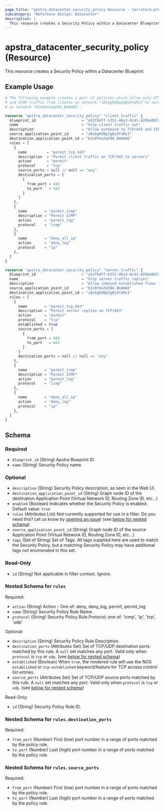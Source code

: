 ```yaml
---
page_title: "apstra_datacenter_security_policy Resource - terraform-provider-apstra"
subcategory: "Reference Design: Datacenter"
description: |-
  This resource creates a Security Policy within a Datacenter Blueprint.
---
```


# apstra_datacenter_security_policy (Resource)

This resource creates a Security Policy within a Datacenter Blueprint.


## Example Usage

```terraform
# The following example creates a pair of policies which allow only HTTPS
# and ICMP traffic from clients on network "iBs6gKOBpZgBzXYaMzI"to servers
# on network "bIo0YmuXqFB4_BmAHAE".

resource "apstra_datacenter_security_policy" "client_traffic" {
  blueprint_id                     = "a52fb4ff-b352-46a3-9141-820b40972133"
  name                             = "http client traffic out"
  description                      = "Allow outbound to TCP/443 and ICMP traffic. Block all others."
  source_application_point_id      = "iBs6gKOBpZgBzXYaMzI"
  destination_application_point_id = "bIo0YmuXqFB4_BmAHAE"
  rules = [
    {
      name         = "permit_tcp_443"
      description  = "Permit client traffic on TCP/443 to servers"
      action       = "permit"
      protocol     = "tcp"
      source_ports = null // null == "any"
      destination_ports = [
        {
          from_port = 443
          to_port   = 443
        }
      ]
    },
    {
      name        = "permit_icmp"
      description = "Permit ICMP"
      action      = "permit_log"
      protocol    = "icmp"
    },
    {
      name        = "deny_all_ip"
      action      = "deny_log"
      protocol    = "ip"
    },
  ]
}

resource "apstra_datacenter_security_policy" "server_traffic" {
  blueprint_id                     = "a52fb4ff-b352-46a3-9141-820b40972133"
  name                             = "http server traffic replies"
  description                      = "Allow inbound established flows from TCP/443 and ICMP traffic. Block all others."
  source_application_point_id      = "bIo0YmuXqFB4_BmAHAE"
  destination_application_point_id = "iBs6gKOBpZgBzXYaMzI"
  rules = [
    {
      name        = "permit_tcp_443"
      description = "Permit server replies on TCP/443"
      action      = "permit"
      protocol    = "tcp"
      established = true
      source_ports = [
        {
          from_port = 443
          to_port   = 443
        }
      ]
      destination_ports = null // null == "any"
    },
    {
      name        = "permit_icmp"
      description = "Permit ICMP"
      action      = "permit_log"
      protocol    = "icmp"
    },
    {
      name        = "deny_all_ip"
      action      = "deny_log"
      protocol    = "ip"
    },
  ]
}
```

<!-- schema generated by tfplugindocs -->
## Schema

### Required

- `blueprint_id` (String) Apstra Blueprint ID.
- `name` (String) Security Policy name.

### Optional

- `description` (String) Security Policy description, as seen in the Web UI.
- `destination_application_point_id` (String) Graph node ID of the destination Application Point (Virtual Network ID, Routing Zone ID, etc...)
- `enabled` (Boolean) Indicates whether the Security Policy is enabled. Default value: `true`
- `rules` (Attributes List) Not currently supported for use in a filter. Do you need this? Let us know by [opening an issue](https://github.com/Juniper/terraform-provider-apstra/issues/new)! (see [below for nested schema](#nestedatt--rules))
- `source_application_point_id` (String) Graph node ID of the source Application Point (Virtual Network ID, Routing Zone ID, etc...)
- `tags` (Set of String) Set of Tags. All tags supplied here are used to match the Security Policy, but a matching Security Policy may have additional tags not enumerated in this set.

### Read-Only

- `id` (String) Not applicable in filter context. Ignore.

<a id="nestedatt--rules"></a>
### Nested Schema for `rules`

Required:

- `action` (String) Action - One of: deny, deny_log, permit, permit_log
- `name` (String) Security Policy Rule Name.
- `protocol` (String) Security Policy Rule Protocol; one of: 'icmp', 'ip', 'tcp', 'udp'

Optional:

- `description` (String) Security Policy Rule Description.
- `destination_ports` (Attributes Set) Set of TCP/UDP destination ports matched by this rule. A `null` set matches any port. Valid only when `protocol` is `tcp` or `udp`. (see [below for nested schema](#nestedatt--rules--destination_ports))
- `established` (Boolean) When `true`, the rendered rule will use the NOS `established` or `tcp-established` keyword/feature for TCP access control list entries.
- `source_ports` (Attributes Set) Set of TCP/UDP source ports matched by this rule. A `null` set matches any port. Valid only when `protocol` is `tcp` or `udp`. (see [below for nested schema](#nestedatt--rules--source_ports))

Read-Only:

- `id` (String) Security Policy Rule ID.

<a id="nestedatt--rules--destination_ports"></a>
### Nested Schema for `rules.destination_ports`

Required:

- `from_port` (Number) First (low) port number in a range of ports matched by the policy rule.
- `to_port` (Number) Last (high) port number in a range of ports matched by the policy rule.


<a id="nestedatt--rules--source_ports"></a>
### Nested Schema for `rules.source_ports`

Required:

- `from_port` (Number) First (low) port number in a range of ports matched by the policy rule.
- `to_port` (Number) Last (high) port number in a range of ports matched by the policy rule.



